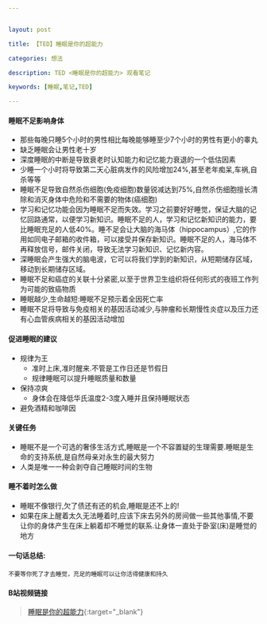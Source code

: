 ```yaml
---


layout: post

title: 【TED】睡眠是你的超能力

categories: 想法

description: TED <睡眠是你的超能力> 观看笔记

keywords: [睡眠,笔记,TED]

---
```



#### 睡眠不足影响身体

* 那些每晚只睡5个小时的男性相比每晚能够睡至少7个小时的男性有更小的睾丸
* 缺乏睡眠会让男性老十岁
* 深度睡眠的中断是导致衰老时认知能力和记忆能力衰退的一个低估因素
* 少睡一个小时将导致第二天心脏病发作的风险增加24%,甚至老年痴呆,车祸,自杀等等 
* 睡眠不足导致自然杀伤细胞(免疫细胞)数量锐减达到75%,自然杀伤细胞擅长清除和消灭身体中危险和不需要的物体(癌细胞)
* 学习和记忆功能会因为睡眠不足而失效。学习之前要好好睡觉，保证大脑的记忆回路通常，以便学习新知识。睡眠不足的人，学习和记忆新知识的能力，要比睡眠充足的人低40%。睡不足会让大脑的海马体（hippocampus）,它的作用如同电子邮箱的收件箱，可以接受并保存新知识。睡眠不足的人，海马体不再释放信号，邮件关闭，导致无法学习新知识、记忆新内容。
* 深睡眠会产生强大的脑电波，它可以将我们学到的新知识，从短期储存区域，移动到长期储存区域。
* 睡眠不足和癌症的关联十分紧密,以至于世界卫生组织将任何形式的夜班工作列为可能的致癌物质
* 睡眠越少,生命越短:睡眠不足预示着全因死亡率
* 睡眠不足将导致与免疫相关的基因活动减少,与肿瘤和长期慢性炎症以及压力还有心血管疾病相关的基因活动增加

#### 促进睡眠的建议

* 规律为王
	* 准时上床,准时醒来.不管是工作日还是节假日
	* 规律睡眠可以提升睡眠质量和数量
* 保持凉爽
	* 身体会在降低华氏温度2-3度入睡并且保持睡眠状态
* 避免酒精和咖啡因

#### 关键任务

* 睡眠不是一个可选的奢侈生活方式,睡眠是一个不容置疑的生理需要.睡眠是生命的支持系统,是自然母亲对永生的最大努力 
* 人类是唯一一种会剥夺自己睡眠时间的生物

#### 睡不着时怎么做

* 睡眠不像银行,欠了债还有还的机会,睡眠是还不上的!
* 如果在床上醒着太久无法睡着时,应该下床去另外的房间做一些其他事情,不要让你的身体产生在床上躺着却不睡觉的联系.让身体一直处于卧室(床)是睡觉的地方


#### 一句话总结:
`不要等你死了才去睡觉，充足的睡眠可以让你活得健康和持久`


#### B站视频链接
> [睡眠是你的超能力](https://www.bilibili.com/video/BV1uC4y1s75D){:target="_blank"}